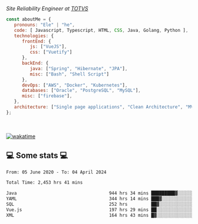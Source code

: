 <p><em>Site Reliability Engineer at <a href="https://www.totvs.com/">TOTVS</a></br>
</em></p>


```javascript
const aboutMe = {
   pronouns: "Ele" | "he",
   code: [ Javascript, Typescript, HTML, CSS, Java, Golang, Python ],
   technologies: {
      frontEnd: {
         js: ["VueJS"],
         css: ["Vuetify"]
      },
      backEnd: {
         java: ["Spring", "Hibernate", "JPA"],
         misc: ["Bash", "Shell Script"]
      },
      devOps: ["AWS", "Docker", "Kubernetes"],
      databases: ["Oracle", "PostgreSQL", "MySQL"],
      misc: ["firebase"],
   },
   architecture: ["Single page applications", "Clean Architecture", "MVC", "Microservices"],
};
```
</br></br>
[![wakatime](https://wakatime.com/badge/user/a3a8ed06-d304-4d6b-bc86-4adc418cdea7.svg)](https://wakatime.com/@a3a8ed06-d304-4d6b-bc86-4adc418cdea7)
<h2>💻 Some stats 💻</h2>

<!--START_SECTION:waka-->

```txt
From: 05 June 2020 - To: 04 April 2024

Total Time: 2,453 hrs 41 mins

Java                                   944 hrs 34 mins █████████▓░░░░░░░░░░░░░░░   38.50 %
YAML                                   344 hrs 14 mins ███▓░░░░░░░░░░░░░░░░░░░░░   14.03 %
SQL                                    252 hrs         ██▓░░░░░░░░░░░░░░░░░░░░░░   10.27 %
Vue.js                                 197 hrs 29 mins ██░░░░░░░░░░░░░░░░░░░░░░░   08.05 %
XML                                    164 hrs 43 mins █▓░░░░░░░░░░░░░░░░░░░░░░░   06.71 %
```

<!--END_SECTION:waka-->
